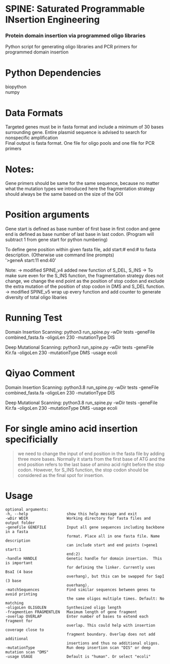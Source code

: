  # SPINE: Saturated Programmable INsertion Engineering
### Protein domain insertion via programmed oligo libraries
Python script for generating oligo libraries and PCR primers for programmed domain insertion

# Python Dependencies
biopython <br />
numpy

# Data Formats
Targeted genes must be in fasta format and include a minimum of 30 bases surrounding gene.
Entire plasmid sequence is advised to search for nonspecific amplification <br />
Final output is fasta format. One file for oligo pools and one file for PCR primers

# Notes:
Gene primers should be same for the same sequence, because no matter what the mutation types we introduced here the fragmentation strategy should always be the same based on the size of the GOI

# Position arguments
Gene start is defined as base number of first base in first codon and gene end is defined as base number of last base in last codon.
(Program will subtract 1 from gene start for python numbering)

To define gene position within given fasta file, add start:# end:# to fasta description. (Otherwise use command line prompts) <br />
'>geneA start:11 end:40'

Note: 
-> modified SPINE_v4 added new function of S_DEL, S_INS
-> To make sure even for the S_INS function, the fragmentation strategy does not change, we change the end point as the position of stop codon and exclude the extra mutation of the position of stop codon in DMS and S_DEL function.
-> modified SPINE_v5 wrap up every function and add counter to generate diversity of total oligo libaries

# Running Test
Domain Insertion Scanning:
python3 run_spine.py -wDir tests -geneFile combined_fasta.fa -oligoLen 230 -mutationType DIS

Deep Mutational Scanning:
python3 run_spine.py -wDir tests -geneFile Kir.fa -oligoLen 230 -mutationType DMS -usage ecoli

# Qiyao Comment
Domain Insertion Scanning:
python3.8 run_spine.py -wDir tests -geneFile combined_fasta.fa -oligoLen 230 -mutationType DIS

Deep Mutational Scanning:
python3.8 run_spine.py -wDir tests -geneFile Kir.fa -oligoLen 230 -mutationType DMS -usage ecoli

# For single amino acid insertion specificially
> we need to change the input of end position in the fasta file by adding three more bases.
> Normally it starts from the first base of ATG and the end position refers to the last base of amino acid right before the stop codon. However, for S_INS function, the stop codon should be considered as the final spot for insertion. 

# Usage
```
optional arguments:
-h, --help                 show this help message and exit
-wDir WDIR                 Working directory for fasta files and output folder
-geneFile GENEFILE         Input all gene sequences including backbone in a fasta
                           format. Place all in one fasta file. Name description
                           can include start and end points (>gene1 start:1
                           end:2)
-handle HANDLE             Genetic handle for domain insertion.  This is important
                           for defining the linker. Currently uses BsaI (4 base
                           overhang), but this can be swapped for SapI (3 base
                           overhang).
-matchSequences            Find similar sequences between genes to avoid printing
                           the same oligos multiple times. Default: No matching
-oligoLen OLIGOLEN         Synthesized oligo length
-fragmentLen FRAGMENTLEN   Maximum length of gene fragment
-overlap OVERLAP           Enter number of bases to extend each fragment for
                           overlap. This could help with insertion coverage close to
                           fragment boundary. Overlap does not add additional
                           insertions and thus no additional oligos.
-mutationType              Run deep insertion scan "DIS" or deep mutation scan "DMS"
-usage USAGE               Default is "human". Or select "ecoli"
```
